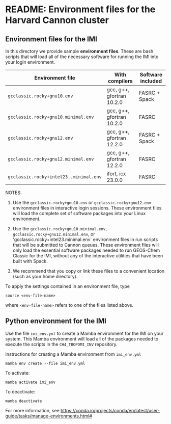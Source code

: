# README: Environment files for the Harvard Cannon cluster

## Environment files for the IMI

In this directory we provide sample **environment files**.  These are bash scripts that will load all of the necessary software for running the IMI into your login environment.


| Environment file                    | With compilers            | Software included | 
| ----------------                    | --------------            | ----------------- |
| `gcclassic.rocky+gnu10.env`         | gcc, g++, gfortran 10.2.0 | FASRC + Spack     |
| `gcclassic.rocky+gnu10.minimal.env` | gcc, g++, gfortran 10.2.0 | FASRC             |
| `gcclassic.rocky+gnu12.env`         | gcc, g++, gfortran 12.2.0 | FASRC + Spack     |
| `gcclassic.rocky+gnu12.minimal.env` | gcc, g++, gfortran 12.2.0 | FASRC             |
| `gcclassic.rocky+intel23..minimal.env` | ifort, icx 23.0.0      | FASRC             |

NOTES:

1. Use the `gcclassic.rocky+gnu10.env` or `gcclassic.rocky+gnu12.env` environment files in interactive login sessions. These environment files will load the complete set of software packages into your Linux environment.

2. Use the `gcclassic.rocky+gnu10.minimal.env`, `gcclassic.rocky+gnu12.minimal.env`, or 'gcclassic.rocky+intel23.minimal.env`  environment files in run scripts that will be submitted to Cannon queues. These environment files will only load the essential software packages needed to run GEOS-Chem Classic for the IMI, without any of the interactive utilities that have been built with Spack.

3. We recommend that you copy or link these files to a convenient location (such as your home directory).

To apply the settings contained in an environment file, type

```console
source <env-file-name>
```
where `<env-file-name>` refers to one of the files listed above.

## Python environment for the IMI

Use the file `imi_env.yml` to create a Mamba environment for the IMI on your system.  This Mamba environment will load all of the packages needed to execute the scripts in the `CH4_TROPOMI_INV` repository.

Instructions for creating a Mamba environment from `imi_env.yml`

```console
mamba env create --file imi_env.yml
```

To activate:

```console
mamba activate imi_env
```

To deactivate:

```console
mamba deactivate
```

For more information, see https://conda.io/projects/conda/en/latest/user-guide/tasks/manage-environments.html#
